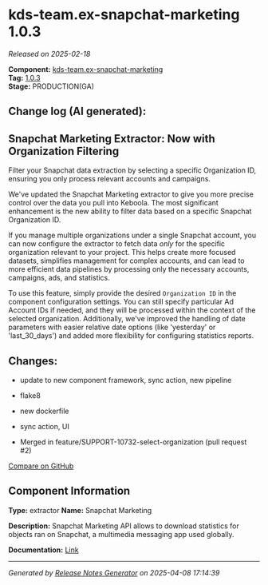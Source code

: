 #  kds-team.ex-snapchat-marketing 1.0.3

_Released on 2025-02-18_

**Component:** [kds-team.ex-snapchat-marketing](https://github.com/keboola/component-snapchat-marketing)  
**Tag:** [1.0.3](https://github.com/keboola/component-snapchat-marketing/releases/tag/1.0.3)  
**Stage:** PRODUCTION(GA)


## Change log (AI generated):
## Snapchat Marketing Extractor: Now with Organization Filtering
Filter your Snapchat data extraction by selecting a specific Organization ID, ensuring you only process relevant accounts and campaigns.

We've updated the Snapchat Marketing extractor to give you more precise control over the data you pull into Keboola. The most significant enhancement is the new ability to filter data based on a specific Snapchat Organization ID.

If you manage multiple organizations under a single Snapchat account, you can now configure the extractor to fetch data *only* for the specific organization relevant to your project. This helps create more focused datasets, simplifies management for complex accounts, and can lead to more efficient data pipelines by processing only the necessary accounts, campaigns, ads, and statistics.

To use this feature, simply provide the desired `Organization ID` in the component configuration settings. You can still specify particular Ad Account IDs if needed, and they will be processed within the context of the selected organization. Additionally, we've improved the handling of date parameters with easier relative date options (like 'yesterday' or 'last_30_days') and added more flexibility for configuring statistics reports.



## Changes:



- update to new component framework, sync action, new pipeline 




- flake8 




- new dockerfile 




- sync action, UI 




- Merged in feature/SUPPORT-10732-select-organization (pull request #2) 



[Compare on GitHub](https://github.com/keboola/component-snapchat-marketing/compare/1.0.2...1.0.3)



## Component Information
**Type:** extractor
**Name:** Snapchat Marketing

**Description:** Snapchat Marketing API allows to download statistics for objects ran on Snapchat, a multimedia messaging app used globally.


**Documentation:** [Link](https://github.com/keboola/component-snapchat-marketing/blob/main/README.md)



---
_Generated by [Release Notes Generator](https://github.com/keboola/release-notes-generator)
on 2025-04-08 17:14:39_